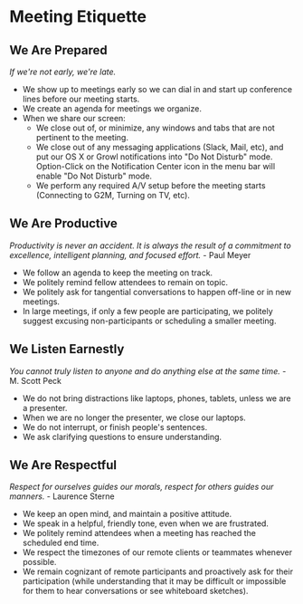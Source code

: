 # Meeting Etiquette

## We Are Prepared
_If we're not early, we're late._

* We show up to meetings early so we can dial in and start up conference lines before our meeting starts.
* We create an agenda for meetings we organize.
* When we share our screen:
  * We close out of, or minimize, any windows and tabs that are not pertinent to the meeting.
  * We close out of any messaging applications (Slack, Mail, etc), and put our OS X or Growl notifications into "Do Not Disturb" mode. Option-Click on the Notification Center icon in the menu bar will enable "Do Not Disturb" mode.
  * We perform any required A/V setup before the meeting starts (Connecting to G2M, Turning on TV, etc).

## We Are Productive
_Productivity is never an accident. It is always the result of a commitment to excellence, intelligent planning, and focused effort._ - Paul Meyer

* We follow an agenda to keep the meeting on track.
* We politely remind fellow attendees to remain on topic.
* We politely ask for tangential conversations to happen off-line or in new meetings.
* In large meetings, if only a few people are participating, we politely suggest excusing non-participants or scheduling a smaller meeting.

## We Listen Earnestly
_You cannot truly listen to anyone and do anything else at the same time._ - M. Scott Peck

* We do not bring distractions like laptops, phones, tablets, unless we are a presenter.
* When we are no longer the presenter, we close our laptops.
* We do not interrupt, or finish people's sentences.
* We ask clarifying questions to ensure understanding.

## We Are Respectful
_Respect for ourselves guides our morals, respect for others guides our manners._ - Laurence Sterne

* We keep an open mind, and maintain a positive attitude.
* We speak in a helpful, friendly tone, even when we are frustrated.
* We politely remind attendees when a meeting has reached the scheduled end time.
* We respect the timezones of our remote clients or teammates whenever possible.
* We remain cognizant of remote participants and proactively ask for their participation (while understanding that it may be difficult or impossible for them to hear conversations or see whiteboard sketches).
